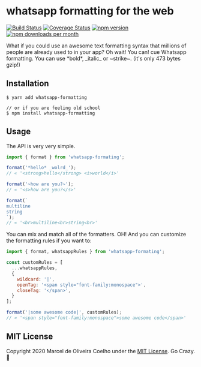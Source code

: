# whatsapp formatting for the web
[![Build Status](https://travis-ci.org/flasd/whatsapp-formatting.svg?branch=master)](https://travis-ci.org/flasd/whatsapp-formatting)
[![Coverage Status](https://coveralls.io/repos/github/flasd/whatsapp-formatting/badge.svg?branch=master)](https://coveralls.io/github/flasd/whatsapp-formatting?branch=master)
[![npm version](https://badge.fury.io/js/whatsapp-formatting.svg)](https://www.npmjs.com/package/whatsapp-formatting)
[![npm downloads per month](https://img.shields.io/npm/dm/whatsapp-formatting.svg)](https://www.npmjs.com/package/whatsapp-formatting)

What if you could use an awesome text formatting syntax that millions of people are already used to in your app? Oh wait! You can! cue Whatsapp formatting. You can use \*bold*, \_italic_ or \~strike~. (it's only 473 bytes gzip!)

## Installation
```shell
$ yarn add whatsapp-formatting

// or if you are feeling old school
$ npm install whatsapp-formatting
```

## Usage
The API is very very simple.
```javascript
import { format } from 'whatsapp-formating';

format('*hello* _wolrd_');
// « '<strong>hello</strong> <i>world</i>'

format('~how are you?~');
// « '<s>how are you?</s>'

format(`
multiline
string
`);
// « '<br>multiline<br>string<br>'
```
You can mix and match all of the formatters. OH! And you can customize the formatting rules if you want to:
```javascript
import { format, whatsappRules } from 'whatsapp-formating';

const customRules = [
  ...whatsappRules,
  {
    wildcard: '|',
    openTag: '<span style="font-family:monospace">',
    closeTag: '</span>',
  }
];

format('|some awesome code|', customRules);
// « '<span style="font-family:monospace">some awesome code</span>'
```
## MIT License
Copyright 2020 Marcel de Oliveira Coelho under the [MIT License](https://github.com/flasd/whatsapp-formatting/blob/master/LICENSE).
Go Crazy. :rocket:
